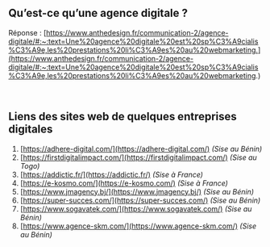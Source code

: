 ## Qu’est-ce qu’une agence digitale ?

Réponse : [https://www.anthedesign.fr/communication-2/agence-digitale/#:~:text=Une%20agence%20digitale%20est%20sp%C3%A9cialis%C3%A9e,les%20prestations%20li%C3%A9es%20au%20webmarketing.](https://www.anthedesign.fr/communication-2/agence-digitale/#:~:text=Une%20agence%20digitale%20est%20sp%C3%A9cialis%C3%A9e,les%20prestations%20li%C3%A9es%20au%20webmarketing.)

<br>

## Liens des sites web de quelques entreprises digitales

1. [https://adhere-digital.com/](https://adhere-digital.com/) *(Sise au Bénin)*
1. [https://firstdigitalimpact.com/](https://firstdigitalimpact.com/) *(Sise au Togo)*
1. [https://addictic.fr/](https://addictic.fr/) *(Sise à France)*
1. [https://e-kosmo.com/](https://e-kosmo.com/) *(Sise à France)*
1. [https://www.jmagency.bj/](https://www.jmagency.bj/) *(Sise au Bénin)*
1. [https://super-succes.com/](https://super-succes.com/) *(Sise au Bénin)*
1. [https://www.sogavatek.com/](https://www.sogavatek.com/) *(Sise au Bénin)*
1. [https://www.agence-skm.com/](https://www.agence-skm.com/) *(Sise au Bénin)*